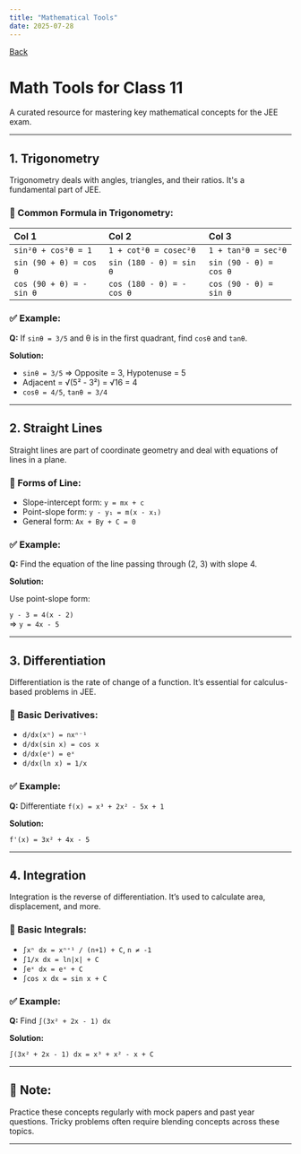 ```yaml
---
title: "Mathematical Tools"
date: 2025-07-28
---
```


<td style="text-align: left"><a href = "https://aniketm117.github.io/github-pages-with-jekyll/">Back</a></td>

# Math Tools for Class 11

A curated resource for mastering key mathematical concepts for the JEE exam.

---

## 1. Trigonometry

Trigonometry deals with angles, triangles, and their ratios. It's a fundamental part of JEE.

### 📌 Common Formula in Trigonometry:

<table>
 <thead>
   <tr>
     <th style="text-align: left">Col 1</th>
     <th style="text-align: left">Col 2</th>
     <th style="text-align: left">Col 3</th>
   </tr>
 </thead>
 <tbody>
   <tr>
     <td style="text-align: left"><code class="language-plaintext highlighter-rouge">sin²θ + cos²θ = 1</code></td>
     <td style="text-align: left"><code class="language-plaintext highlighter-rouge">1 + cot²θ = cosec²θ</code></td>
     <td style="text-align: left"><code class="language-plaintext highlighter-rouge">1 + tan²θ = sec²θ</code></td>
   </tr>
   <tr>
     <td style="text-align: left"><code class="language-plaintext highlighter-rouge">sin (90 + θ) = cos θ</code></td>
     <td style="text-align: left"><code class="language-plaintext highlighter-rouge">sin (180 - θ) = sin θ</code></td>
     <td style="text-align: left"><code class="language-plaintext highlighter-rouge">sin (90 - θ) = cos θ</code></td>
   </tr>
   <tr>
     <td style="text-align: left"><code class="language-plaintext highlighter-rouge">cos (90 + θ) = - sin θ</code></td>
     <td style="text-align: left"><code class="language-plaintext highlighter-rouge">cos (180 - θ) = - cos θ</code></td>
     <td style="text-align: left"><code class="language-plaintext highlighter-rouge">cos (90 - θ) = sin θ</code></td>
   </tr>
 </tbody>
</table>


### ✅ Example:

**Q:** If `sinθ = 3/5` and θ is in the first quadrant, find `cosθ` and `tanθ`.

**Solution:**

- `sinθ = 3/5` ⇒ Opposite = 3, Hypotenuse = 5  
- Adjacent = √(5² - 3²) = √16 = 4  
- `cosθ = 4/5`, `tanθ = 3/4`

---

## 2. Straight Lines

Straight lines are part of coordinate geometry and deal with equations of lines in a plane.

### 📌 Forms of Line:

- Slope-intercept form: `y = mx + c`
- Point-slope form: `y - y₁ = m(x - x₁)`
- General form: `Ax + By + C = 0`

### ✅ Example:

**Q:** Find the equation of the line passing through (2, 3) with slope 4.

**Solution:**

Use point-slope form:

`y - 3 = 4(x - 2)`  
⇒ `y = 4x - 5`

---

## 3. Differentiation

Differentiation is the rate of change of a function. It’s essential for calculus-based problems in JEE.

### 📌 Basic Derivatives:

- `d/dx(xⁿ) = nxⁿ⁻¹`
- `d/dx(sin x) = cos x`
- `d/dx(eˣ) = eˣ`
- `d/dx(ln x) = 1/x`

### ✅ Example:

**Q:** Differentiate `f(x) = x³ + 2x² - 5x + 1`

**Solution:**

`f'(x) = 3x² + 4x - 5`

---

## 4. Integration

Integration is the reverse of differentiation. It’s used to calculate area, displacement, and more.

### 📌 Basic Integrals:

- `∫xⁿ dx = xⁿ⁺¹ / (n+1) + C`, `n ≠ -1`
- `∫1/x dx = ln|x| + C`
- `∫eˣ dx = eˣ + C`
- `∫cos x dx = sin x + C`

### ✅ Example:

**Q:** Find `∫(3x² + 2x - 1) dx`

**Solution:**

`∫(3x² + 2x - 1) dx = x³ + x² - x + C`

---

## 📎 Note:

Practice these concepts regularly with mock papers and past year questions. Tricky problems often require blending concepts across these topics.

---

